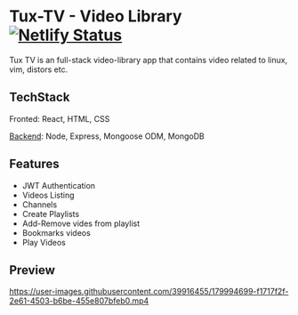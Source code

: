 # Tux-TV - Video Library [![Netlify Status](https://api.netlify.com/api/v1/badges/5db599d2-6d5d-445a-973c-f897ae5cd205/deploy-status)](https://app.netlify.com/sites/tuxtv/deploys)

Tux TV is an full-stack video-library app that contains video related to linux, vim, distors etc.

## TechStack

Fronted: React, HTML, CSS

[Backend](https://github.com/jugalkpatel/Tux-TV/tree/development--backend): Node, Express, Mongoose ODM, MongoDB

## Features

- JWT Authentication
- Videos Listing
- Channels
- Create Playlists
- Add-Remove vides from playlist
- Bookmarks videos
- Play Videos

## Preview

https://user-images.githubusercontent.com/39916455/179994699-f1717f2f-2e61-4503-b6be-455e807bfeb0.mp4


